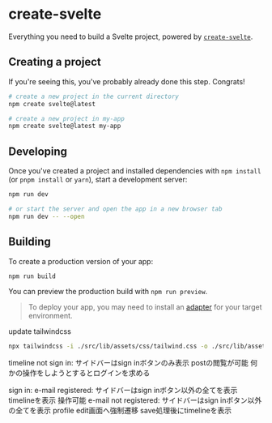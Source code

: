 # create-svelte

Everything you need to build a Svelte project, powered by [`create-svelte`](https://github.com/sveltejs/kit/tree/master/packages/create-svelte).

## Creating a project

If you're seeing this, you've probably already done this step. Congrats!

```bash
# create a new project in the current directory
npm create svelte@latest

# create a new project in my-app
npm create svelte@latest my-app
```

## Developing

Once you've created a project and installed dependencies with `npm install` (or `pnpm install` or `yarn`), start a development server:

```bash
npm run dev

# or start the server and open the app in a new browser tab
npm run dev -- --open
```

## Building

To create a production version of your app:

```bash
npm run build
```

You can preview the production build with `npm run preview`.

> To deploy your app, you may need to install an [adapter](https://kit.svelte.dev/docs/adapters) for your target environment.


update tailwindcss
```bash
npx tailwindcss -i ./src/lib/assets/css/tailwind.css -o ./src/lib/assets/css/dist/tailwind.css --watch
```


timeline
  not sign in:
    サイドバーはsign inボタンのみ表示
    postの閲覧が可能
    何かの操作をしようとするとログインを求める

  sign in:
    e-mail registered:
      サイドバーはsign inボタン以外の全てを表示
      timelineを表示
      操作可能
    e-mail not registered:
      サイドバーはsign inボタン以外の全てを表示
      profile edit画面へ強制遷移
      save処理後にtimelineを表示
